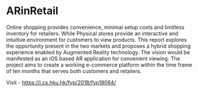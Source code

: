 # ARinRetail

Online shopping provides convenience, minimal setup costs and limitless inventory for retailers. While Physical stores provide an interactive and intuitive environment for customers to view products. This report explores the opportunity present in the two markets and proposes a hybrid shopping experience enabled by Augmented Reality technology. The vision would be manifested as an iOS based AR application for convenient viewing. The project aims to create a working e-commerce platform within the time frame of ten months that serves both customers and retailers. 

Visit - https://i.cs.hku.hk/fyp/2018/fyp18064/
